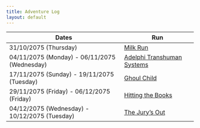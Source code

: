 ```yaml
---
title: Adventure Log
layout: default
---
```


| Dates                                         | Run                                                       |
| --------------------------------------------- | --------------------------------------------------------- |
| 31/10/2075 (Thursday)                         | [Milk Run](MilkRun.md)                                    |
| 04/11/2075 (Monday) - 06/11/2075 (Wednesday)  | [Adelphi Transhuman Systems](AdelphiTranshumanSystems.md) |
| 17/11/2075 (Sunday) - 19/11/2075 (Tuesday)    | [Ghoul Child](GhoulChild.md)                              |
| 29/11/2075 (Friday) - 06/12/2075 (Friday)     | [Hitting the Books](HittingTheBooks.md)                   |
| 04/12/2075 (Wednesday) - 10/12/2075 (Tuesday) | [The Jury’s Out](TheJurysOut.md)                          |
